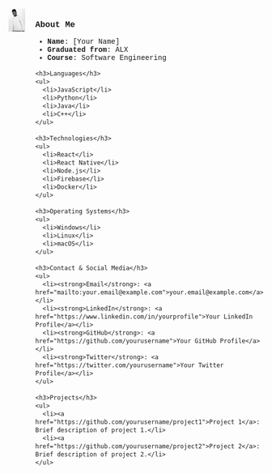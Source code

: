 <div style="display: flex; align-items: flex-start;">
  <div id="displayImage" style="flex: 1;">
    <img src="o.svg" alt="Your Image" width="150">
  </div>

  <div id="textContent" style="flex: 1; padding-left: 20px; font-family: 'Courier New', Courier, monospace;">
    <h3>About Me</h3>
    <ul>
      <li><strong>Name</strong>: [Your Name]</li>
      <li><strong>Graduated from</strong>: ALX</li>
      <li><strong>Course</strong>: Software Engineering</li>
    </ul>

    <h3>Languages</h3>
    <ul>
      <li>JavaScript</li>
      <li>Python</li>
      <li>Java</li>
      <li>C++</li>
    </ul>

    <h3>Technologies</h3>
    <ul>
      <li>React</li>
      <li>React Native</li>
      <li>Node.js</li>
      <li>Firebase</li>
      <li>Docker</li>
    </ul>

    <h3>Operating Systems</h3>
    <ul>
      <li>Windows</li>
      <li>Linux</li>
      <li>macOS</li>
    </ul>

    <h3>Contact & Social Media</h3>
    <ul>
      <li><strong>Email</strong>: <a href="mailto:your.email@example.com">your.email@example.com</a></li>
      <li><strong>LinkedIn</strong>: <a href="https://www.linkedin.com/in/yourprofile">Your LinkedIn Profile</a></li>
      <li><strong>GitHub</strong>: <a href="https://github.com/yourusername">Your GitHub Profile</a></li>
      <li><strong>Twitter</strong>: <a href="https://twitter.com/yourusername">Your Twitter Profile</a></li>
    </ul>

    <h3>Projects</h3>
    <ul>
      <li><a href="https://github.com/yourusername/project1">Project 1</a>: Brief description of project 1.</li>
      <li><a href="https://github.com/yourusername/project2">Project 2</a>: Brief description of project 2.</li>
    </ul>
  </div>
</div>
